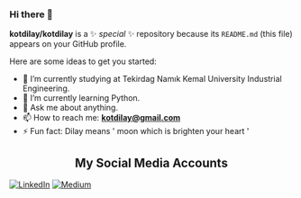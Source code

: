 ### Hi there 👋

**kotdilay/kotdilay** is a ✨ _special_ ✨ repository because its `README.md` (this file) appears on your GitHub profile.

Here are some ideas to get you started:

- 🔭 I’m currently studying at Tekirdag Namık Kemal University Industrial Engineering.
- 🌱 I’m currently learning Python.
- 💬 Ask me about anything.
- 📫 How to reach me: **kotdilay@gmail.com**
- ⚡ Fun fact: Dilay means ' moon which is brighten your heart '


<h2 align="center"> My Social Media Accounts  </h2>


[![LinkedIn](https://img.shields.io/badge/linkedin-%230077B5.svg?style=for-the-badge&logo=linkedin&logoColor=white)](https://www.linkedin.com/in/dilay-kot-/)
[![Medium](https://img.shields.io/badge/Medium-12100E?style=for-the-badge&logo=medium&logoColor=white)](https://medium.com/@dilaykot)



